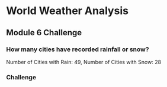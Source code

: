 # World Weather Analysis
## Module 6 Challenge

### How many cities have recorded rainfall or snow?
Number of Cities with Rain: 49, Number of Cities with Snow: 28

### Challenge

